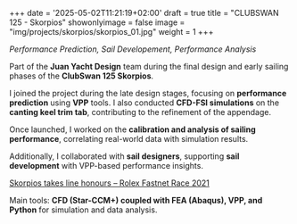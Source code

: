 +++
date = '2025-05-02T11:21:19+02:00'
draft = true
title = "CLUBSWAN 125 - Skorpios"
showonlyimage = false
image = "img/projects/skorpios/skorpios_01.jpg"
weight = 1
+++

*Performance Prediction, Sail Developement, Performance Analysis*

<!--more-->

Part of the **Juan Yacht Design** team during the final design and early sailing phases of the **ClubSwan 125 Skorpios**.

I joined the project during the late design stages, focusing on **performance prediction** using **VPP** tools. I also conducted **CFD-FSI simulations** on the **canting keel trim tab**, contributing to the refinement of the appendage.

Once launched, I worked on the **calibration and analysis of sailing performance**, correlating real-world data with simulation results.

Additionally, I collaborated with **sail designers**, supporting **sail development** with VPP-based performance insights.

[Skorpios takes line honours – Rolex Fastnet Race 2021](https://www.rolexfastnetrace.com/en/videos/1085-skorpios-takes-line-honours-in-cherbourg)

Main tools: **CFD (Star-CCM+) coupled with FEA (Abaqus), VPP, and Python** for simulation and data analysis.
